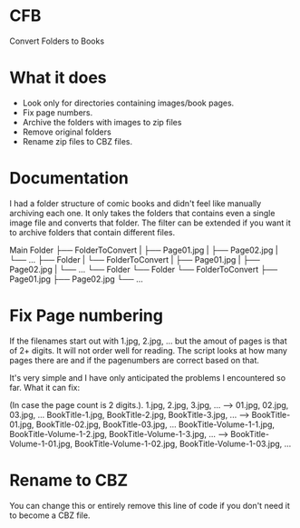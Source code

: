 # CFB
Convert Folders to Books


# What it does
- Look only for directories containing images/book pages.
- Fix page numbers.
- Archive the folders with images to zip files
- Remove original folders
- Rename zip files to CBZ files.

# Documentation
I had a folder structure of comic books and didn't feel like manually archiving each one.
It only takes the folders that contains even a single image file and converts that folder.
The filter can be extended if you want it to archive folders that contain different files.

Main Folder
├── FolderToConvert
|         ├── Page01.jpg
|         ├── Page02.jpg
|         └── ...
├── Folder
|         └── FolderToConvert 
|                   ├── Page01.jpg
|                   ├── Page02.jpg
|                   └── ...
└── Folder
          └── Folder 
                    └── FolderToConvert 
                              ├── Page01.jpg
                              ├── Page02.jpg
                              └── ...

# Fix Page numbering
If the filenames start out with 1.jpg, 2.jpg, ... but the amout of pages is that of 2+ digits. It will not order well for reading.
The script looks at how many pages there are and if the pagenumbers are correct based on that.

It's very simple and I have only anticipated the problems I encountered so far. What it can fix:

(In case the page count is 2 digits.).
1.jpg, 2.jpg, 3.jpg, ... --> 01.jpg, 02.jpg, 03.jpg, ...
BookTitle-1.jpg, BookTitle-2.jpg, BookTitle-3.jpg, ... --> BookTitle-01.jpg, BookTitle-02.jpg, BookTitle-03.jpg, ...
BookTitle-Volume-1-1.jpg, BookTitle-Volume-1-2.jpg, BookTitle-Volume-1-3.jpg, ... --> BookTitle-Volume-1-01.jpg, BookTitle-Volume-1-02.jpg, BookTitle-Volume-1-03.jpg, ...

# Rename to CBZ
You can change this or entirely remove this line of code if you don't need it to become a CBZ file.

